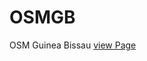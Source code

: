 # OSMGB
OSM Guinea Bissau
<a href="https://wiki.openstreetmap.org/wiki/OsmGuineaBissau_Avogadro" target="_top"> view Page</a>

